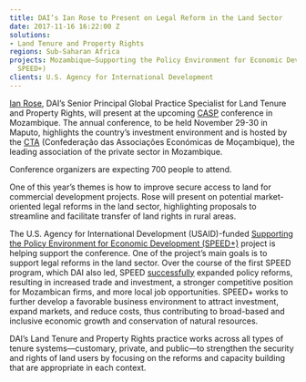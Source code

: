 ```yaml
---
title: DAI’s Ian Rose to Present on Legal Reform in the Land Sector
date: 2017-11-16 16:22:00 Z
solutions:
- Land Tenure and Property Rights
regions: Sub-Saharan Africa
projects: Mozambique—Supporting the Policy Environment for Economic Development (SPEED,
  SPEED+)
clients: U.S. Agency for International Development
---
```


[Ian Rose](https://www.dai.com/who-we-are/our-team/ian-rose), DAI’s Senior Principal Global Practice Specialist for Land Tenure and Property Rights, will present at the upcoming [CASP](https://www.cta.org.mz/index.php/novidades/cta/716-xv-casp) conference in Mozambique. The annual conference, to be held November 29-30 in Maputo, highlights the country’s investment environment and is hosted by the [CTA](https://www.cta.org.mz/) (Confederação das Associações Económicas de Moçambique), the leading association of the private sector in Mozambique. 

Conference organizers are expecting 700 people to attend.

One of this year’s themes is how to improve secure access to land for commercial development projects. Rose will present on potential market-oriented legal reforms in the land sector, highlighting proposals to streamline and facilitate transfer of land rights in rural areas. 

The U.S. Agency for International Development (USAID)-funded [Supporting the Policy Environment for Economic Development (SPEED+)](https://www.dai.com/our-work/projects/mozambique-support-program-economic-and-enterprise-development-speed) project is helping support the conference. One of the project’s main goals is to support legal reforms in the land sector. Over the course of the first SPEED program, which DAI also led, SPEED [successfully](http://dai-global-developments.com/articles/reforming-business-policy-mozambique/) expanded policy reforms, resulting in increased trade and investment, a stronger competitive position for Mozambican firms, and more local job opportunities. SPEED+ works to further develop a favorable business environment to attract investment, expand markets, and reduce costs, thus contributing to broad-based and inclusive economic growth and conservation of natural resources.  

DAI’s Land Tenure and Property Rights practice works across all types of tenure systems—customary, private, and public—to strengthen the security and rights of land users by focusing on the reforms and capacity building that are appropriate in each context. 